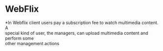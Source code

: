 # WebFlix
*In	Webflix	client	users	pay	a	subscription	fee	to	watch	multimedia	content.	A	
special	kind	of	user,	the	managers,	can	upload	multimedia	content	and	perform	some	
other	management	actions
